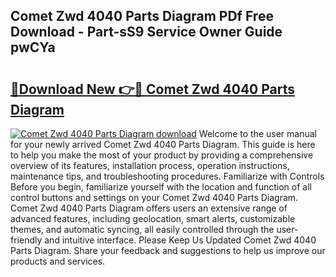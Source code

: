 ## Comet Zwd 4040 Parts Diagram PDf Free Download - Part-sS9 Service Owner Guide pwCYa

# <h2><a href="http://dfqlxl.blite.top/?on=Comet+Zwd+4040+Parts+Diagram">🔗Download New 👉🔴 Comet Zwd 4040 Parts Diagram</a></h2>

[![Comet Zwd 4040 Parts Diagram download](https://i.imgur.com/lujVjoI.png)](http://dfqlxl.blite.top/?on=Comet+Zwd+4040+Parts+Diagram)
Welcome to the user manual for your newly arrived Comet Zwd 4040 Parts Diagram. This guide is here to help you make the most of your product by providing a comprehensive overview of its features, installation process, operation instructions, maintenance tips, and troubleshooting procedures. Familiarize with Controls Before you begin, familiarize yourself with the location and function of all control buttons and settings on your Comet Zwd 4040 Parts Diagram. Comet Zwd 4040 Parts Diagram offers users an extensive range of advanced features, including geolocation, smart alerts, customizable themes, and automatic syncing, all easily controlled through the user-friendly and intuitive interface. Please Keep Us Updated Comet Zwd 4040 Parts Diagram. Share your feedback and suggestions to help us improve our products and services.
